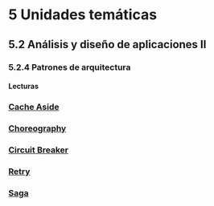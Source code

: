 # 5 Unidades temáticas

## 5.2 Análisis y diseño de aplicaciones II

### 5.2.4 Patrones de arquitectura

#### Lecturas

<!-- TODO: Completar la lista de patrones de arquitectura con los mencionados en
Bass -->

### [Cache Aside](/2_Tecnicas_y_herramientas/2_09_.Patrones_de_arquitectura/2_09_Cache_Aside.md)

### [Choreography](/2_Tecnicas_y_herramientas/2_09_.Patrones_de_arquitectura/2_09_Choreography.md)

### [Circuit Breaker](/2_Tecnicas_y_herramientas/2_09_.Patrones_de_arquitectura/2_09_Circuit_breaker.md)

### [Retry](/2_Tecnicas_y_herramientas/2_09_.Patrones_de_arquitectura/2_09_Retry.md)

### [Saga](/2_Tecnicas_y_herramientas/2_09_.Patrones_de_arquitectura/2_09_Saga.md)
